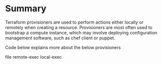 # Summary

Terraform provisioners are used to perform actions either locally or remotely when creating a resource. Provisioners are most often used to bootstrap a compute instance, which may involve deploying configuration management software, such as chef client or puppet.

Code below explains more about the below provisioners 

file
remote-exec
local-exec